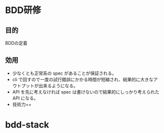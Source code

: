 # BDD研修

## 目的 

BDDの定着

## 効用

- 少なくとも正常系の spec があることが保証される。
- cli で回すので一度の試行錯誤にかかる時間が短縮され、結果的に大きなアウトプットが出来るようになる。
- API を先に考えなければ spec は書けないので結果的にしっかり考えられた API になる。
- 技術力++
# bdd-stack
